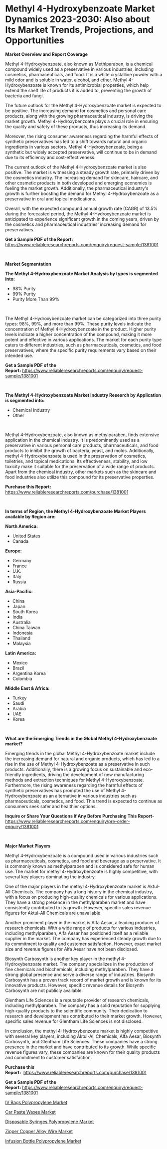 <p><h1>Methyl 4-Hydroxybenzoate Market Dynamics 2023-2030: Also about Its Market Trends, Projections, and Opportunities</h1></p><p><strong>Market Overview and Report Coverage</strong></p>
<p><p>Methyl 4-Hydroxybenzoate, also known as Methlparaben, is a chemical compound widely used as a preservative in various industries, including cosmetics, pharmaceuticals, and food. It is a white crystalline powder with a mild odor and is soluble in water, alcohol, and ether. Methyl 4-Hydroxybenzoate is known for its antimicrobial properties, which help extend the shelf life of products it is added to, preventing the growth of bacteria and fungi.</p><p>The future outlook for the Methyl 4-Hydroxybenzoate market is expected to be positive. The increasing demand for cosmetics and personal care products, along with the growing pharmaceutical industry, is driving the market growth. Methyl 4-Hydroxybenzoate plays a crucial role in ensuring the quality and safety of these products, thus increasing its demand.</p><p>Moreover, the rising consumer awareness regarding the harmful effects of synthetic preservatives has led to a shift towards natural and organic ingredients in various sectors. Methyl 4-Hydroxybenzoate, being a synthetic but widely accepted preservative, will continue to be in demand due to its efficiency and cost-effectiveness.</p><p>The current outlook of the Methyl 4-Hydroxybenzoate market is also positive. The market is witnessing a steady growth rate, primarily driven by the cosmetics industry. The increasing demand for skincare, haircare, and other cosmetic products in both developed and emerging economies is fueling the market growth. Additionally, the pharmaceutical industry's growth is further boosting the demand for Methyl 4-Hydroxybenzoate as a preservative in oral and topical medications.</p><p>Overall, with the expected compound annual growth rate (CAGR) of 13.5% during the forecasted period, the Methyl 4-Hydroxybenzoate market is anticipated to experience significant growth in the coming years, driven by the cosmetics and pharmaceutical industries' increasing demand for preservatives.</p></p>
<p><strong>Get a Sample PDF of the Report:</strong> <a href="https://www.reliableresearchreports.com/enquiry/request-sample/1381001">https://www.reliableresearchreports.com/enquiry/request-sample/1381001</a></p>
<p>&nbsp;</p>
<p><strong>Market Segmentation</strong></p>
<p><strong>The Methyl 4-Hydroxybenzoate Market Analysis by types is segmented into:</strong></p>
<p><ul><li>98% Purity</li><li>99% Purity</li><li>Purity More Than 99%</li></ul></p>
<p>&nbsp;</p>
<p><p>The Methyl 4-Hydroxybenzoate market can be categorized into three purity types: 98%, 99%, and more than 99%. These purity levels indicate the concentration of Methyl 4-Hydroxybenzoate in the product. Higher purity levels indicate a higher concentration of the compound, making it more potent and effective in various applications. The market for each purity type caters to different industries, such as pharmaceuticals, cosmetics, and food preservatives, where the specific purity requirements vary based on their intended use.</p></p>
<p><strong>Get a Sample PDF of the Report:</strong>&nbsp;<a href="https://www.reliableresearchreports.com/enquiry/request-sample/1381001">https://www.reliableresearchreports.com/enquiry/request-sample/1381001</a></p>
<p>&nbsp;</p>
<p><strong>The Methyl 4-Hydroxybenzoate Market Industry Research by Application is segmented into:</strong></p>
<p><ul><li>Chemical Industry</li><li>Other</li></ul></p>
<p>&nbsp;</p>
<p><p>Methyl 4-Hydroxybenzoate, also known as methylparaben, finds extensive application in the chemical industry. It is predominantly used as a preservative in various personal care products, pharmaceuticals, and food products to inhibit the growth of bacteria, yeast, and molds. Additionally, methyl 4-Hydroxybenzoate is used in the preservation of cosmetics, toiletries, and topical medications. Its effectiveness, stability, and low toxicity make it suitable for the preservation of a wide range of products. Apart from the chemical industry, other markets such as the skincare and food industries also utilize this compound for its preservative properties.</p></p>
<p><strong>Purchase this Report:</strong>&nbsp; <a href="https://www.reliableresearchreports.com/purchase/1381001">https://www.reliableresearchreports.com/purchase/1381001</a></p>
<p>&nbsp;</p>
<p><strong>In terms of Region, the Methyl 4-Hydroxybenzoate Market Players available by Region are:</strong></p>
<p>
    <p> <strong> North America: </strong>
        <ul>
            <li>United States</li>
            <li>Canada</li>
        </ul>
        </p> 
    <p> <strong> Europe: </strong>
        <ul>
            <li>Germany</li>
            <li>France</li>
            <li>U.K.</li>
            <li>Italy</li>
            <li>Russia</li>
        </ul>
        </p> 
    <p> <strong> Asia-Pacific: </strong>
        <ul>
            <li>China</li>
            <li>Japan</li>
            <li>South Korea</li>
            <li>India</li>
            <li>Australia</li>
            <li>China Taiwan</li>
            <li>Indonesia</li>
            <li>Thailand</li>
            <li>Malaysia</li>
        </ul>
        </p> 
    <p> <strong> Latin America: </strong>
        <ul>
            <li>Mexico</li>
            <li>Brazil</li>
            <li>Argentina Korea</li>
            <li>Colombia</li>
        </ul>
        </p> 
    <p> <strong> Middle East & Africa: </strong>
        <ul>
            <li>Turkey</li>
            <li>Saudi</li>
            <li>Arabia</li>
            <li>UAE</li>
            <li>Korea</li>
        </ul>
    </p>
    </p>
<p>&nbsp;</p>
<p><strong>What are the Emerging Trends in the Global Methyl 4-Hydroxybenzoate market?</strong></p>
<p><p>Emerging trends in the global Methyl 4-Hydroxybenzoate market include the increasing demand for natural and organic products, which has led to a rise in the use of Methyl 4-Hydroxybenzoate as a preservative in such products. Additionally, there is a growing focus on sustainable and eco-friendly ingredients, driving the development of new manufacturing methods and extraction techniques for Methyl 4-Hydroxybenzoate. Furthermore, the rising awareness regarding the harmful effects of synthetic preservatives has prompted the use of Methyl 4-Hydroxybenzoate as an alternative in various industries such as pharmaceuticals, cosmetics, and food. This trend is expected to continue as consumers seek safer and healthier options.</p></p>
<p><strong>Inquire or Share Your Questions If Any Before Purchasing This Report</strong>- <a href="https://www.reliableresearchreports.com/enquiry/pre-order-enquiry/1381001">https://www.reliableresearchreports.com/enquiry/pre-order-enquiry/1381001</a></p>
<p>&nbsp;</p>
<p><strong>Major Market Players</strong></p>
<p><p>Methyl 4-Hydroxybenzoate is a compound used in various industries such as pharmaceuticals, cosmetics, and food and beverage as a preservative. It is commonly known as methylparaben and is considered safe for human use. The market for methyl 4-Hydroxybenzoate is highly competitive, with several key players dominating the industry.</p><p>One of the major players in the methyl 4-Hydroxybenzoate market is Aktul-All Chemicals. The company has a long history in the chemical industry, with a focus on producing high-quality chemicals for various applications. They have a strong presence in the methylparaben market and have consistently contributed to its growth. However, specific sales revenue figures for Aktul-All Chemicals are unavailable.</p><p>Another prominent player in the market is Alfa Aesar, a leading producer of research chemicals. With a wide range of products for various industries, including methylparaben, Alfa Aesar has positioned itself as a reliable supplier in the market. The company has experienced steady growth due to its commitment to quality and customer satisfaction. However, exact market size and revenue figures for Alfa Aesar have not been disclosed.</p><p>Biosynth Carbosynth is another key player in the methyl 4-Hydroxybenzoate market. The company specializes in the production of fine chemicals and biochemicals, including methylparaben. They have a strong global presence and serve a diverse range of industries. Biosynth Carbosynth has a proven track record of market growth and is known for its innovative products. However, specific revenue details for Biosynth Carbosynth are not publicly available.</p><p>Glentham Life Sciences is a reputable provider of research chemicals, including methylparaben. The company has a solid reputation for supplying high-quality products to the scientific community. Their dedication to research and development has contributed to their market growth. However, specific sales revenue for Glentham Life Sciences is not disclosed.</p><p>In conclusion, the methyl 4-Hydroxybenzoate market is highly competitive with several key players, including Aktul-All Chemicals, Alfa Aesar, Biosynth Carbosynth, and Glentham Life Sciences. These companies have a strong presence in the market and have contributed to its growth. While specific revenue figures vary, these companies are known for their quality products and commitment to customer satisfaction.</p></p>
<p><strong>Purchase this Report:</strong>&nbsp;&nbsp;<a href="https://www.reliableresearchreports.com/purchase/1381001">https://www.reliableresearchreports.com/purchase/1381001</a></p>
<p></p>
<p><strong>Get a Sample PDF of the Report:</strong>&nbsp;<a href="https://www.reliableresearchreports.com/enquiry/request-sample/1381001">https://www.reliableresearchreports.com/enquiry/request-sample/1381001</a></p>
<p><p><a href="https://github.com/dringals/Market-Research-Report-List-1/blob/main/iv-bags-polypropylene-market.md">IV Bags Polypropylene Market</a></p><p><a href="https://github.com/Paul14Anderson63/Market-Research-Report-List-1/blob/main/car-paste-waxes-market.md">Car Paste Waxes Market</a></p><p><a href="https://github.com/gaydyna/Market-Research-Report-List-1/blob/main/disposable-syringes-polypropylene-market.md">Disposable Syringes Polypropylene Market</a></p><p><a href="https://github.com/amonskiyk/Market-Research-Report-List-1/blob/main/zipper-copper-alloy-wire-market.md">Zipper Copper Alloy Wire Market</a></p><p><a href="https://github.com/tamvrosiya/Market-Research-Report-List-1/blob/main/infusion-bottle-polypropylene-market.md">Infusion Bottle Polypropylene Market</a></p></p>